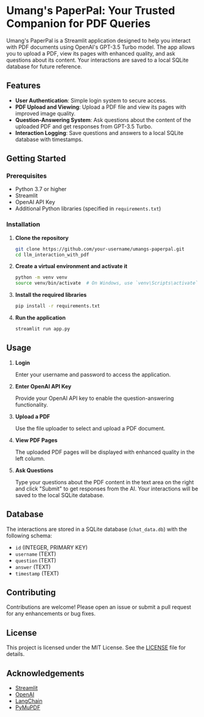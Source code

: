 # Umang's PaperPal: Your Trusted Companion for PDF Queries

Umang's PaperPal is a Streamlit application designed to help you interact with PDF documents using OpenAI's GPT-3.5 Turbo model. The app allows you to upload a PDF, view its pages with enhanced quality, and ask questions about its content. Your interactions are saved to a local SQLite database for future reference.

## Features

- **User Authentication**: Simple login system to secure access.
- **PDF Upload and Viewing**: Upload a PDF file and view its pages with improved image quality.
- **Question-Answering System**: Ask questions about the content of the uploaded PDF and get responses from GPT-3.5 Turbo.
- **Interaction Logging**: Save questions and answers to a local SQLite database with timestamps.

## Getting Started

### Prerequisites

- Python 3.7 or higher
- Streamlit
- OpenAI API Key
- Additional Python libraries (specified in `requirements.txt`)

### Installation

1. **Clone the repository**

    ```bash
    git clone https://github.com/your-username/umangs-paperpal.git
    cd llm_interaction_with_pdf
    ```

2. **Create a virtual environment and activate it**

    ```bash
    python -m venv venv
    source venv/bin/activate  # On Windows, use `venv\Scripts\activate`
    ```

3. **Install the required libraries**

    ```bash
    pip install -r requirements.txt
    ```

4. **Run the application**

    ```bash
    streamlit run app.py
    ```

## Usage

1. **Login**

    Enter your username and password to access the application.

2. **Enter OpenAI API Key**

    Provide your OpenAI API key to enable the question-answering functionality.

3. **Upload a PDF**

    Use the file uploader to select and upload a PDF document.

4. **View PDF Pages**

    The uploaded PDF pages will be displayed with enhanced quality in the left column.

5. **Ask Questions**

    Type your questions about the PDF content in the text area on the right and click "Submit" to get responses from the AI. Your interactions will be saved to the local SQLite database.

## Database

The interactions are stored in a SQLite database (`chat_data.db`) with the following schema:

- `id` (INTEGER, PRIMARY KEY)
- `username` (TEXT)
- `question` (TEXT)
- `answer` (TEXT)
- `timestamp` (TEXT)

## Contributing

Contributions are welcome! Please open an issue or submit a pull request for any enhancements or bug fixes.

## License

This project is licensed under the MIT License. See the [LICENSE](LICENSE) file for details.

## Acknowledgements

- [Streamlit](https://streamlit.io/)
- [OpenAI](https://www.openai.com/)
- [LangChain](https://www.langchain.com/)
- [PyMuPDF](https://pymupdf.readthedocs.io/)

